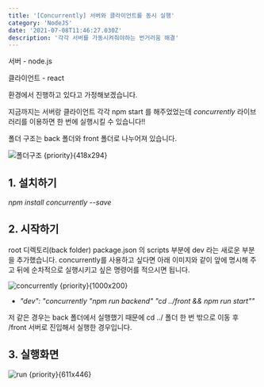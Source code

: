 ```yaml
---
title: '[Concurrently] 서버와 클라이언트를 동시 실행'
category: 'NodeJS'
date: '2021-07-08T11:46:27.030Z'
description: '각각 서버를 가동시켜줘야하는 번거러움 해결'
---
```


서버 - node.js

클라이언트 - react

환경에서 진행하고 있다고 가정해보겠습니다.

지금까지는 서버랑 클라이언트 각각 npm start 를 해주었었는데
_concurrently_ 라이브러리를 이용하면 한 번에 실행시킬 수 있습니다!!

폴더 구조는
back 폴더와 front 폴더로 나누어져 있습니다.

![폴더구조 {priority}{418x294}](/images/NodeJS/folder.JPG)

## 1. 설치하기

_npm install concurrently --save_

## 2. 시작하기

root 디렉토리(back folder) package.json 의 scripts 부분에 dev 라는 새로운 부분을 추가했습니다.
concurrently를 사용하고 싶다면 아래 이미지와 같이 앞에 명시해 주고 뒤에 순차적으로 실행시키고 싶은 명령어를 적으시면 됩니다.

![concurrently {priority}{1000x200}](/images/NodeJS/packagejson.JPG)

- _"dev": "concurrently \"npm run backend\" \"cd ../front && npm run start\""_

저 같은 경우는 back 폴더에서 실행했기 때문에 cd ../ 폴더 한 번 밖으로 이동 후 /front 서버로 진입해서 실행한 경우입니다.

## 3. 실행화면

![run {priority}{611x446}](/images/NodeJS/run.JPG)
